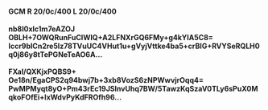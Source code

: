 #### GCM R 20/0c/400 L 20/0c/400
**nb8l0xlc1m7eAZOJ**<br/>**OBLH+7OWQRunFuClWIQ+A2LFNXrGQ6FMy+g4kYIA5C8=**<br/>**Iccr9blCn2re5lz78TVuUC4VHut1u+gVyjVttke4ba5+crBIG+RVYSeRQLH0q0j86y8tTePGNeTeAO6A...**<br/><br/>
**FXaI/QXKjxPQBS9+**<br/>**Oe18n/EgaCPS2q94bwj7b+3xb8VozS6zNPWwvjrOqq4=**<br/>**PwMPMyqt8yO+Pm43rEc19JSlnvUhq7BW/5TawzKqSzaV0TLy6sPuX0MqkoFOfEi+lxWdvPyKdFROfh96...**